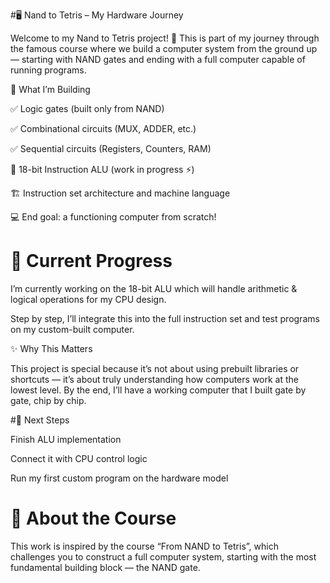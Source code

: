 #🖥️ Nand to Tetris – My Hardware Journey

Welcome to my Nand to Tetris project! 🎉
This is part of my journey through the famous course where we build a computer system from the ground up — starting with NAND gates and ending with a full computer capable of running programs.

🔧 What I’m Building

✅ Logic gates (built only from NAND)

✅ Combinational circuits (MUX, ADDER, etc.)

✅ Sequential circuits (Registers, Counters, RAM)

🔄 18-bit Instruction ALU (work in progress ⚡)

🏗️ Instruction set architecture and machine language

💻 End goal: a functioning computer from scratch!

# 📂 Current Progress

I’m currently working on the 18-bit ALU which will handle arithmetic & logical operations for my CPU design.

Step by step, I’ll integrate this into the full instruction set and test programs on my custom-built computer.

✨ Why This Matters

This project is special because it’s not about using prebuilt libraries or shortcuts — it’s about truly understanding how computers work at the lowest level. By the end, I’ll have a working computer that I built gate by gate, chip by chip.

#🚀 Next Steps

Finish ALU implementation

Connect it with CPU control logic

Run my first custom program on the hardware model

# 🌟 About the Course

This work is inspired by the course “From NAND to Tetris”, which challenges you to construct a full computer system, starting with the most fundamental building block — the NAND gate.